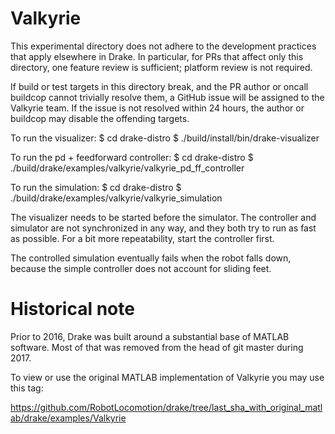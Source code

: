 # Valkyrie

This experimental directory does not adhere to the development practices that
apply elsewhere in Drake. In particular, for PRs that affect only this
directory, one feature review is sufficient; platform review is not required.

If build or test targets in this directory break, and the PR author or oncall
buildcop cannot trivially resolve them, a GitHub issue will be assigned to
the Valkyrie team. If the issue is not resolved within 24 hours, the author
or buildcop may disable the offending targets.


To run the visualizer:
  $ cd drake-distro
  $ ./build/install/bin/drake-visualizer

To run the pd + feedforward controller:
  $ cd drake-distro
  $ ./build/drake/examples/valkyrie/valkyrie_pd_ff_controller

To run the simulation:
  $ cd drake-distro
  $ ./build/drake/examples/valkyrie/valkyrie_simulation

The visualizer needs to be started before the simulator.
The controller and simulator are not synchronized in any way, and they both
try to run as fast as possible.
For a bit more repeatability, start the controller first.

The controlled simulation eventually fails when the robot falls down, because
the simple controller does not account for sliding feet.

# Historical note

Prior to 2016, Drake was built around a substantial base of MATLAB software.
Most of that was removed from the head of git master during 2017.

To view or use the original MATLAB implementation of Valkyrie you may use this
tag:

https://github.com/RobotLocomotion/drake/tree/last_sha_with_original_matlab/drake/examples/Valkyrie
